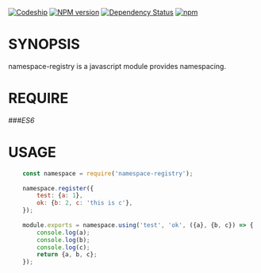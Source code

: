 [![Codeship](https://img.shields.io/codeship/3ad58940-4c7d-0131-15d5-5a8cd3f550f8.svg?maxAge=2592000)]()
[![NPM version](https://badge.fury.io/js/eventemitter2.svg)](http://badge.fury.io/js/eventemitter2)
[![Dependency Status](https://img.shields.io/david/asynclyeventemitter2.svg)](https://david-dm.org/asynclyeventemitter2)
[![npm](https://img.shields.io/npm/dm/eventemitter2.svg?maxAge=2592000)]()

# SYNOPSIS

namespace-registry is a javascript module provides namespacing.

# REQUIRE

###*ES6*

# USAGE

```javascript
    const namespace = require('namespace-registry');
    
    namespace.register({
        test: {a: 1},
        ok: {b: 2, c: 'this is c'},
    });
    
    module.exports = namespace.using('test', 'ok', ({a}, {b, c}) => {
        console.log(a);
        console.log(b);
        console.log(c);
        return {a, b, c};
    });
```
